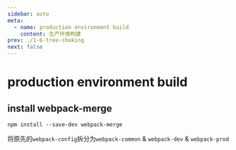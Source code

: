 ```yaml
---
sidebar: auto
meta:
  - name: production environment build 
    content: 生产环境构建
prev: ./1-6-tree-shaking 
next: false
---
```

# production environment build 

## install webpack-merge 

`npm install --save-dev webpack-merge`

将原先的`webpack-config`拆分为`webpack-common` & `webpack-dev` & `webpack-prod`
